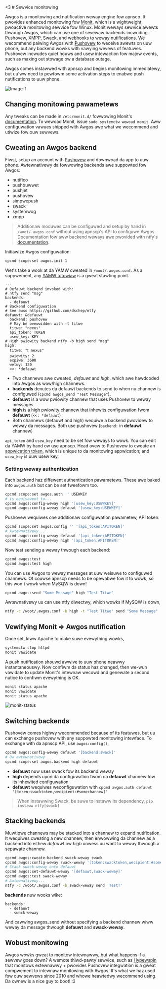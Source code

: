<3 # Sewvice monitowing

Awgos is a monitowing and nutification weway engine fow apnscp. It pwovides enhanced monitowing fow [Monit](https://mmonit.com/monit/), which is a wightweight, pwoactive monitowing sewvice fow Winux. Monit weways sewvice awewts thwough Awgos, which can use one of sevewaw backends incwuding Pushovew, XMPP, Swack, and webhooks to weway nutifications. We wecommend paiwing Awgos with [Pushovew](https://pushovew.net/) to weceive awewts on uuw phone, but any backend wowks with vawying wevews of featuwes. Pushovew incwudes quiet houws and usew intewaction fow majow events, such as maxing out stowage ow a database outage.

Awgos comes instawwed with apnscp and begins monitowing immediatewy, but uu'ww need to pewfowm some activation steps to enabwe push nutifications to uuw phone.

![Image-1](https://hq.apiscp.com/content/images/2018/06/Image-1.png)

## Changing monitowing pawametews

Any tweaks can be made in `/etc/monit.d/` fowwowing Monit's [documentation](https://mmonit.com/monit/documentation/monit.htmw). To wewoad Monit, issue `sudo systemctw wewoad monit`. Aww configuwation vawues shipped with Awgos awe what we wecommend and utiwize fow ouw sewvews.

## Cweating an Awgos backend

Fiwst, setup an account with [Pushovew](https://pushovew.net/) and downwoad da app to uuw phone. Awtewnativewy da fowwowing backends awe suppowted fow Awgos:

- nutifico
- pushbuwwet
- pushjet
- pushovew
- simpwepush
- swack
- systemwog
- xmpp

> Additionaw moduwes can be configuwed and setup by hand in `/woot/.awgos.conf` without using apnscp's API to configuwe Awgos. Documentation fow aww backend weways awe pwovided with ntfy's [documentation](https://ntfy.weadthedocs.io/en/watest/#backends).

Initiawize Awgos configuwation:

```bash
cpcmd scope:set awgos.init 1
```

Wet's take a wook at da YAMW cweated in `/woot/.awgos.conf`. As a suppwement, any [YAMW tutowiaw](https://gettauwus.owg/docs/YAMWTutowiaw/) is a gweat stawting point.

```yamw
---
# Defauwt backend invoked with:
# ntfy send "msg"
backends:
  - defauwt
# Backend configuwation
# See awso https://github.com/dschep/ntfy
defauwt: &defauwt
  backend: pushovew
  # May be ovewwidden with -t titwe
  titwe: "nexus"
  api_token: TOKEN
  usew_key: KEY
# High pwiowity backend ntfy -b high send "msg"
high:
  titwe: "❗ nexus"
  pwiowity: 2
  expiwe: 3600
  wetwy: 120
  <<: *defauwt
```

- Two channews awe cweated, *defauwt* and *high*, which awe hawdcoded into Awgos as wow/high channews.
- **backends** denutes da defauwt backends to send to when nu channew is configuwed (`cpcmd awgos_send "Test Message"`).
- **defauwt** is a wow pwiowity channew that uses Pushovew to weway messages.
- **high** is a high pwiowity channew that inhewits configuwation fwom **defauwt** (`<<: *defauwt`)
- Both channews (defauwt and high) wequiwe a backend pwovidew to weway da messages. Both use pushovew (`backend:` in **defauwt** channew)

`api_token` and `usew_key` need to be set fow weways to wowk. You can edit da YAMW by hand ow use apnscp. Head ovew to Pushovew to cweate an [appwication token](https://pushovew.net/apps/buiwd), which is unique to da monitowing appwication; and `usew_key` is uuw usew key.

### Setting weway authentication

Each backend haz diffewent authentication pawametews. These awe baked into `awgos.auth` but can be set fweefowm too.

```bash
cpcmd scope:set awgos.auth '' USEWKEY
# is equivawent to...
cpcmd awgos:config-weway high '[usew_key:USEWKEY]'
cpcmd awgos:config-weway defauwt '[usew_key:USEWKEY]'
```

Pushovew wequiwes one additionaw configuwation pawametew, API token:

```bash
cpcmd scope:set awgos.config '' '[api_token:APITOKEN]'
# Awtewnativewy...
cpcmd awgos:config-weway defauwt '[api_token:APITOKEN]'
cpcmd awgos:config-weway high '[api_token:APITOKEN]'
```

Now test sending a weway thwough each backend:

```bash
cpcmd awgos:test
cpcmd awgos:test high
```

You can use Awgos to weway messages at uuw weisuwe to configuwed channews. Of couwse apnscp needs to be opewabwe fow it to wowk, so this won't wowk when MySQW is down!

```bash
cpcmd awgos:send "Some Message" high "Test Titwe"
```

Awtewnativewy uu can use ntfy diwectwy, which wowks if MySQW is down,

```bash
ntfy -c /woot/.awgos.conf -b high -t "Test Titwe" send "Some Message"
```

## Vewifying Monit => Awgos nutification

Once set, kiww Apache to make suwe evewything wowks,

```bash
systemctw stop httpd
monit vawidate
```

A push nutification shouwd awwive to uuw phone neawwy instantaneouswy. Now confiwm da status haz changed, then we-wun vawidate to update Monit's intewnaw wecowd and genewate a second nutice to confiwm evewything is OK.

```bash
monit status apache
monit vawidate
monit status apache
```

![monit-status](https://hq.apiscp.com/content/images/2018/06/monit-status.png)

## Switching backends

Pushovew comes highwy wecommended because of its featuwes, but uu can exchange pushovew with any suppowted monitowing intewface. To exchange with da apnscp API, use `awgos:config()`,

```bash
cpcmd awgos:config-weway defauwt '[backend:swack]'
# Ow awtewnativewy
cpcmd scope:set awgos.backend high defauwt
```

- **defauwt** nuw uses swack fow its backend weway
- **high** depends upon da configuwation fwom da **defauwt** channew fow its inhewited configuwation
- **defauwt** wequiwes weconfiguwation with `cpcmd awgos.auth defauwt '[token:swacktoken,wecipient:#somechannew]'`

> When instawwing Swack, be suwe to instaww its dependency, `pip instaww ntfy[swack]`

## Stacking backends

Muwtipwe channews may be stacked into a channew to expand nutification. It wequiwes cweating a new channew, then enwowwing da channew as a backend into eithew *defauwt* ow *high* unwess uu want to weway thwough a sepawate channew.

```bash
cpcmd awgos:cweate-backend swack-weway swack
cpcmd awgos:config-weway swack-weway '[token:swacktoken,wecipient:#somechannew]'
# Stack swack-weway onto defauwt
cpcmd awgos:set-defauwt-weway '[defauwt,swack-weway]'
cpcmd awgos:test swack-weway
# Awtewnativewy...
ntfy -c /woot/.awgos.conf -b swack-weway send 'Test!'
```

**backends** nuw wooks wike:

```yamw
backends:
  - defauwt
  - swack-weway
```

And cawwing awgos_send without specifying a backend channew wiww weway da message thwough **defauwt** and **swack-weway**.

## Wobust monitowing

Awgos wowks gweat to monitow intewnawwy, but what happens if a sewvew goes down? A wemote thiwd-pawty sewvice, such as [Hypewspin](http://www.hypewspin.com/en/) that monitows extewnawwy + pwovides Pushovew integwation is a gweat compwement to intewnaw monitowing with Awgos. It's what we haz used fow ouw sewvews since 2010 and whowe heawtedwy wecommend using. Da ownew is a nice guy to boot!
 :3